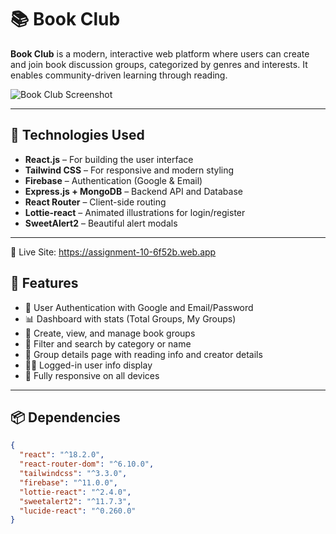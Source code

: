 # 📚 Book Club

**Book Club** is a modern, interactive web platform where users can create and join book discussion groups, categorized by genres and interests. It enables community-driven learning through reading.

![Book Club Screenshot](https://your-screenshot-link.com/preview.png)

---

## 🔧 Technologies Used

- **React.js** – For building the user interface
- **Tailwind CSS** – For responsive and modern styling
- **Firebase** – Authentication (Google & Email)
- **Express.js + MongoDB** – Backend API and Database
- **React Router** – Client-side routing
- **Lottie-react** – Animated illustrations for login/register
- **SweetAlert2** – Beautiful alert modals

---
🔗 Live Site: https://assignment-10-6f52b.web.app

## 🌟 Features

- 🔐 User Authentication with Google and Email/Password
- 📊 Dashboard with stats (Total Groups, My Groups)
- 📁 Create, view, and manage book groups
- 🧠 Filter and search by category or name
- 💬 Group details page with reading info and creator details
- 🧑‍💻 Logged-in user info display
- 📱 Fully responsive on all devices

---

## 📦 Dependencies

```json
{
  "react": "^18.2.0",
  "react-router-dom": "^6.10.0",
  "tailwindcss": "^3.3.0",
  "firebase": "^11.0.0",
  "lottie-react": "^2.4.0",
  "sweetalert2": "^11.7.3",
  "lucide-react": "^0.260.0"
}


